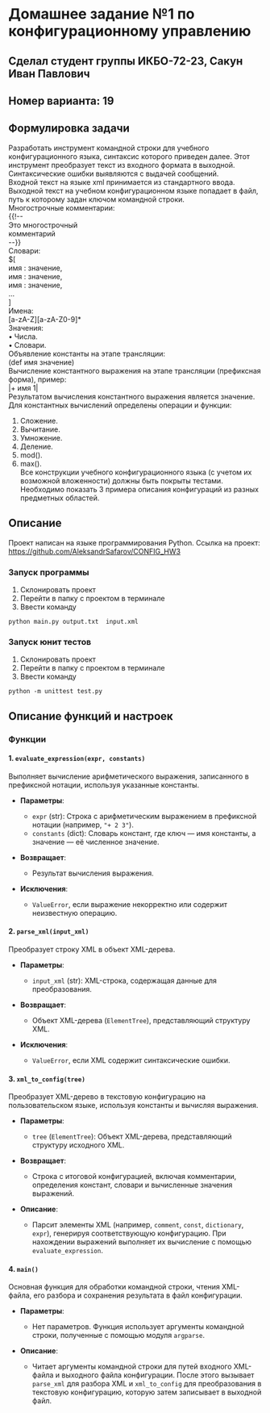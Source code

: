 # Домашнее задание №1 по конфигурационному управлению
## Сделал студент группы ИКБО-72-23, Сакун Иван Павлович
## Номер варианта: 19
## **Формулировка задачи**
Разработать инструмент командной строки для учебного конфигурационного
языка, синтаксис которого приведен далее. Этот инструмент преобразует текст из
входного формата в выходной. Синтаксические ошибки выявляются с выдачей
сообщений.  
Входной текст на языке xml принимается из стандартного ввода. Выходной
текст на учебном конфигурационном языке попадает в файл, путь к которому
задан ключом командной строки.  
Многострочные комментарии:  
{{!--  
Это многострочный  
комментарий  
--}}  
Словари:  
$[  
имя : значение,  
имя : значение,  
имя : значение,  
...  
]  
Имена:  
[a-zA-Z][a-zA-Z0-9]*  
Значения:  
• Числа.  
• Словари.  
Объявление константы на этапе трансляции:  
(def имя значение)  
Вычисление константного выражения на этапе трансляции (префиксная
форма), пример:  
|+ имя 1|  
Результатом вычисления константного выражения является значение.  
Для константных вычислений определены операции и функции:  
1. Сложение.  
2. Вычитание.  
3. Умножение.  
4. Деление.  
5. mod().  
6. max().  
Все конструкции учебного конфигурационного языка (с учетом их
возможной вложенности) должны быть покрыты тестами. Необходимо показать 3
примера описания конфигураций из разных предметных областей.  
## Описание
Проект написан на языке программирования Python. Ссылка на проект: https://github.com/AleksandrSafarov/CONFIG_HW3
### Запуск программы
1. Склонировать проект
2. Перейти в папку с проектом в терминале
3. Ввести команду
```
python main.py output.txt  input.xml
```
### Запуск юнит тестов
1. Склонировать проект
2. Перейти в папку с проектом в терминале
3. Ввести команду
```
python -m unittest test.py
```

## Описание функций и настроек

### Функции

#### 1. `evaluate_expression(expr, constants)`
Выполняет вычисление арифметического выражения, записанного в префиксной нотации, используя указанные константы.

- **Параметры**:
  - `expr` (str): Строка с арифметическим выражением в префиксной нотации (например, `"+ 2 3"`).
  - `constants` (dict): Словарь констант, где ключ — имя константы, а значение — её численное значение.

- **Возвращает**: 
  - Результат вычисления выражения.

- **Исключения**: 
  - `ValueError`, если выражение некорректно или содержит неизвестную операцию.

#### 2. `parse_xml(input_xml)`
Преобразует строку XML в объект XML-дерева.

- **Параметры**:
  - `input_xml` (str): XML-строка, содержащая данные для преобразования.

- **Возвращает**: 
  - Объект XML-дерева (`ElementTree`), представляющий структуру XML.

- **Исключения**: 
  - `ValueError`, если XML содержит синтаксические ошибки.

#### 3. `xml_to_config(tree)`
Преобразует XML-дерево в текстовую конфигурацию на пользовательском языке, используя константы и вычисляя выражения.

- **Параметры**:
  - `tree` (`ElementTree`): Объект XML-дерева, представляющий структуру исходного XML.

- **Возвращает**:
  - Строка с итоговой конфигурацией, включая комментарии, определения констант, словари и вычисленные значения выражений.

- **Описание**:
  - Парсит элементы XML (например, `comment`, `const`, `dictionary`, `expr`), генерируя соответствующую конфигурацию. При нахождении выражений выполняет их вычисление с помощью `evaluate_expression`.

#### 4. `main()`
Основная функция для обработки командной строки, чтения XML-файла, его разбора и сохранения результата в файл конфигурации.

- **Параметры**:
  - Нет параметров. Функция использует аргументы командной строки, полученные с помощью модуля `argparse`.

- **Описание**:
  - Читает аргументы командной строки для путей входного XML-файла и выходного файла конфигурации. После этого вызывает `parse_xml` для разбора XML и `xml_to_config` для преобразования в текстовую конфигурацию, которую затем записывает в выходной файл.
